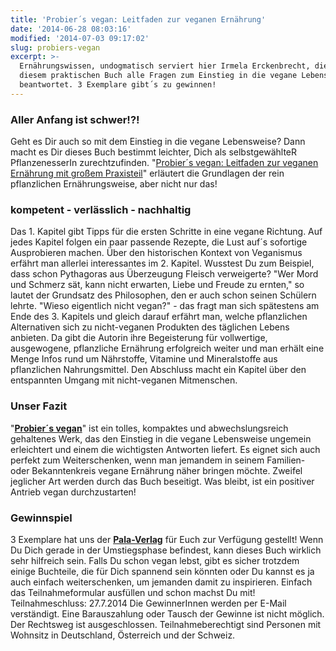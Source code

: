 ```yaml
---
title: 'Probier´s vegan: Leitfaden zur veganen Ernährung'
date: '2014-06-28 08:03:16'
modified: '2014-07-03 09:17:02'
slug: probiers-vegan
excerpt: >-
  Ernährungswissen, undogmatisch serviert hier Irmela Erckenbrecht, die in
  diesem praktischen Buch alle Fragen zum Einstieg in die vegane Lebensweise
  beantwortet. 3 Exemplare gibt´s zu gewinnen!
---
```


### Aller Anfang ist schwer!?!

Geht es Dir auch so mit dem Einstieg in die vegane Lebensweise? Dann macht es Dir dieses Buch bestimmt leichter, Dich als selbstgewählteR PflanzenesserIn zurechtzufinden. "[Probier´s vegan: Leitfaden zur veganen Ernährung mit großem Praxisteil](http://www.pala-verlag.de/cms/website.php?id=/index/buecher/9783895663352.htm)" erläutert die Grundlagen der rein pflanzlichen Ernährungsweise, aber nicht nur das!

### kompetent - verlässlich - nachhaltig

Das 1. Kapitel gibt Tipps für die ersten Schritte in eine vegane Richtung. Auf jedes Kapitel folgen ein paar passende Rezepte, die Lust auf´s sofortige Ausprobieren machen. Über den historischen Kontext von Veganismus erfährt man allerlei interessantes im 2. Kapitel. Wusstest Du zum Beispiel, dass schon Pythagoras aus Überzeugung Fleisch verweigerte? "Wer Mord und Schmerz sät, kann nicht erwarten, Liebe und Freude zu ernten," so lautet der Grundsatz des Philosophen, den er auch schon seinen Schülern lehrte. "Wieso eigentlich nicht vegan?" - das fragt man sich spätestens am Ende des 3. Kapitels und gleich darauf erfährt man, welche pflanzlichen Alternativen sich zu nicht-veganen Produkten des täglichen Lebens anbieten. Da gibt die Autorin ihre Begeisterung für vollwertige, ausgewogene, pflanzliche Ernährung erfolgreich weiter und man erhält eine Menge Infos rund um Nährstoffe, Vitamine und Mineralstoffe aus pflanzlichen Nahrungsmittel. Den Abschluss macht ein Kapitel über den entspannten Umgang mit nicht-veganen Mitmenschen.

### Unser Fazit

"**[Probier´s vegan](http://www.pala-verlag.de/cms/website.php?id=/index/buecher/9783895663352.htm)**" ist ein tolles, kompaktes und abwechslungsreich gehaltenes Werk, das den Einstieg in die vegane Lebensweise ungemein erleichtert und einem die wichtigsten Antworten liefert. Es eignet sich auch perfekt zum Weiterschenken, wenn man jemandem in seinem Familien- oder Bekanntenkreis vegane Ernährung näher bringen möchte. Zweifel jeglicher Art werden durch das Buch beseitigt. Was bleibt, ist ein positiver Antrieb vegan durchzustarten!

### Gewinnspiel

3 Exemplare hat uns der [**Pala-Verlag**](http://www.pala-verlag.de/) für Euch zur Verfügung gestellt! Wenn Du Dich gerade in der Umstiegsphase befindest, kann dieses Buch wirklich sehr hilfreich sein. Falls Du schon vegan lebst, gibt es sicher trotzdem einige Buchteile, die für Dich spannend sein könnten oder Du kannst es ja auch einfach weiterschenken, um jemanden damit zu inspirieren. Einfach das Teilnahmeformular ausfüllen und schon machst Du mit! Teilnahmeschluss: 27.7.2014 Die GewinnerInnen werden per E-Mail verständigt. Eine Barauszahlung oder Tausch der Gewinne ist nicht möglich. Der Rechtsweg ist ausgeschlossen. Teilnahmeberechtigt sind Personen mit Wohnsitz in Deutschland, Österreich und der Schweiz.
